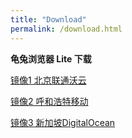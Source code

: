 ```yaml
---
title: "Download"
permalink: /download.html
---
```

**龟兔浏览器 Lite 下载**

[镜像1 北京联通沃云](http://connection1000.gt-download.sunaga.jp:12345/gtbw_lite_v0.0.1.7z)

[镜像2 呼和浩特移动](http://connection1002.gt-download.sunaga.jp:2082/gtbw_lite_v0.0.1.7z)

[镜像3 新加坡DigitalOcean](http://connection2001.gt-download.sunaga.jp/gtbw_lite_v0.0.1.7z)
